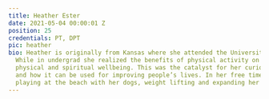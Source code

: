 ```yaml
---
title: Heather Ester
date: 2021-05-04 00:00:01 Z
position: 25
credentials: PT, DPT
pic: heather
bio: Heather is originally from Kansas where she attended the University of Kansas.
  While in undergrad she realized the benefits of physical activity on her own mental,
  physical and spiritual wellbeing. This was the catalyst for her curiosity in exercise
  and how it can be used for improving people’s lives. In her free time, she enjoys
  playing at the beach with her dogs, weight lifting and expanding her music collection.
---
```


